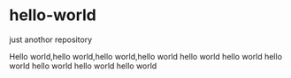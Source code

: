# hello-world
just anothor repository

Hello world,hello world,hello world,hello world hello world hello world hello world hello world hello world hello world


